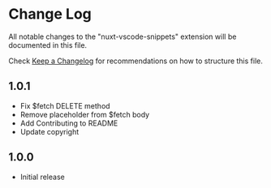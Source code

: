 # Change Log

All notable changes to the "nuxt-vscode-snippets" extension will be documented in this file.

Check [Keep a Changelog](http://keepachangelog.com/) for recommendations on how to structure this file.

## 1.0.1

- Fix $fetch DELETE method
- Remove placeholder from $fetch body
- Add Contributing to README
- Update copyright

## 1.0.0

- Initial release